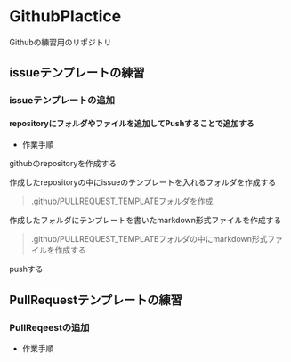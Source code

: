 # GithubPlactice
Githubの練習用のリポジトリ

## issueテンプレートの練習
### issueテンプレートの追加
#### repositoryにフォルダやファイルを追加してPushすることで追加する
- 作業手順

githubのrepositoryを作成する

作成したrepositoryの中にissueのテンプレートを入れるフォルダを作成する
>
>.github/PULLREQUEST_TEMPLATEフォルダを作成
>
作成したフォルダにテンプレートを書いたmarkdown形式ファイルを作成する
>
>.github/PULLREQUEST_TEMPLATEフォルダの中にmarkdown形式ファイルを作成する
>
pushする


## PullRequestテンプレートの練習
### PullReqeestの追加
- 作業手順




